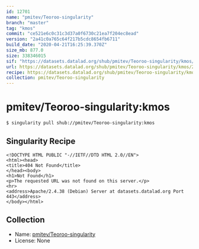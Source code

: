 ```yaml
---
id: 12701
name: "pmitev/Teoroo-singularity"
branch: "master"
tag: "kmos"
commit: "ce521e6c0c31c3d37a0f6730c21ea7f204ec8ead"
version: "2a41c0a765c64f217b5cdc8654fb6711"
build_date: "2020-04-21T16:25:39.370Z"
size_mb: 877.0
size: 338346015
sif: "https://datasets.datalad.org/shub/pmitev/Teoroo-singularity/kmos/2020-04-21-ce521e6c-2a41c0a7/2a41c0a765c64f217b5cdc8654fb6711.sif"
url: https://datasets.datalad.org/shub/pmitev/Teoroo-singularity/kmos/2020-04-21-ce521e6c-2a41c0a7/
recipe: https://datasets.datalad.org/shub/pmitev/Teoroo-singularity/kmos/2020-04-21-ce521e6c-2a41c0a7/Singularity
collection: pmitev/Teoroo-singularity
---
```


# pmitev/Teoroo-singularity:kmos

```bash
$ singularity pull shub://pmitev/Teoroo-singularity:kmos
```

## Singularity Recipe

```singularity
<!DOCTYPE HTML PUBLIC "-//IETF//DTD HTML 2.0//EN">
<html><head>
<title>404 Not Found</title>
</head><body>
<h1>Not Found</h1>
<p>The requested URL was not found on this server.</p>
<hr>
<address>Apache/2.4.38 (Debian) Server at datasets.datalad.org Port 443</address>
</body></html>
```

## Collection

 - Name: [pmitev/Teoroo-singularity](https://github.com/pmitev/Teoroo-singularity)
 - License: None

